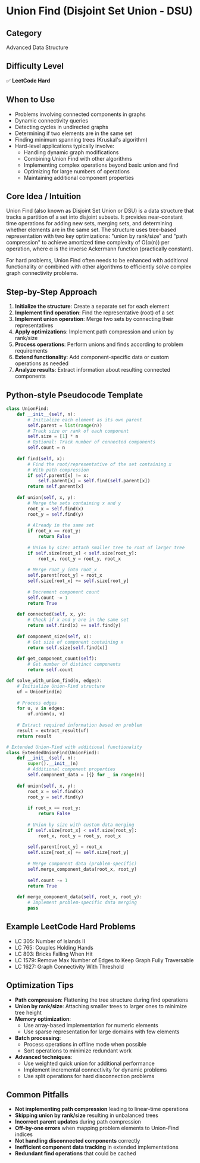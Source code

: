 # Union Find (Disjoint Set Union - DSU)

## Category
Advanced Data Structure

## Difficulty Level
✅ **LeetCode Hard**

## When to Use
- Problems involving connected components in graphs
- Dynamic connectivity queries
- Detecting cycles in undirected graphs
- Determining if two elements are in the same set
- Finding minimum spanning trees (Kruskal's algorithm)
- Hard-level applications typically involve:
  - Handling dynamic graph modifications
  - Combining Union Find with other algorithms
  - Implementing complex operations beyond basic union and find
  - Optimizing for large numbers of operations
  - Maintaining additional component properties

## Core Idea / Intuition
Union Find (also known as Disjoint Set Union or DSU) is a data structure that tracks a partition of a set into disjoint subsets. It provides near-constant time operations for adding new sets, merging sets, and determining whether elements are in the same set. The structure uses tree-based representation with two key optimizations: "union by rank/size" and "path compression" to achieve amortized time complexity of O(α(n)) per operation, where α is the inverse Ackermann function (practically constant).

For hard problems, Union Find often needs to be enhanced with additional functionality or combined with other algorithms to efficiently solve complex graph connectivity problems.

## Step-by-Step Approach
1. **Initialize the structure**: Create a separate set for each element
2. **Implement find operation**: Find the representative (root) of a set
3. **Implement union operation**: Merge two sets by connecting their representatives
4. **Apply optimizations**: Implement path compression and union by rank/size
5. **Process operations**: Perform unions and finds according to problem requirements
6. **Extend functionality**: Add component-specific data or custom operations as needed
7. **Analyze results**: Extract information about resulting connected components

## Python-style Pseudocode Template
```python
class UnionFind:
    def __init__(self, n):
        # Initialize each element as its own parent
        self.parent = list(range(n))
        # Track size or rank of each component
        self.size = [1] * n
        # Optional: Track number of connected components
        self.count = n
    
    def find(self, x):
        # Find the root/representative of the set containing x
        # With path compression
        if self.parent[x] != x:
            self.parent[x] = self.find(self.parent[x])
        return self.parent[x]
    
    def union(self, x, y):
        # Merge the sets containing x and y
        root_x = self.find(x)
        root_y = self.find(y)
        
        # Already in the same set
        if root_x == root_y:
            return False
        
        # Union by size: attach smaller tree to root of larger tree
        if self.size[root_x] < self.size[root_y]:
            root_x, root_y = root_y, root_x
        
        # Merge root_y into root_x
        self.parent[root_y] = root_x
        self.size[root_x] += self.size[root_y]
        
        # Decrement component count
        self.count -= 1
        return True
    
    def connected(self, x, y):
        # Check if x and y are in the same set
        return self.find(x) == self.find(y)
    
    def component_size(self, x):
        # Get size of component containing x
        return self.size[self.find(x)]
    
    def get_component_count(self):
        # Get number of distinct components
        return self.count

def solve_with_union_find(n, edges):
    # Initialize Union-Find structure
    uf = UnionFind(n)
    
    # Process edges
    for u, v in edges:
        uf.union(u, v)
    
    # Extract required information based on problem
    result = extract_result(uf)
    return result

# Extended Union-Find with additional functionality
class ExtendedUnionFind(UnionFind):
    def __init__(self, n):
        super().__init__(n)
        # Additional component properties
        self.component_data = [{} for _ in range(n)]
    
    def union(self, x, y):
        root_x = self.find(x)
        root_y = self.find(y)
        
        if root_x == root_y:
            return False
        
        # Union by size with custom data merging
        if self.size[root_x] < self.size[root_y]:
            root_x, root_y = root_y, root_x
        
        self.parent[root_y] = root_x
        self.size[root_x] += self.size[root_y]
        
        # Merge component data (problem-specific)
        self.merge_component_data(root_x, root_y)
        
        self.count -= 1
        return True
    
    def merge_component_data(self, root_x, root_y):
        # Implement problem-specific data merging
        pass
```

## Example LeetCode Hard Problems
- LC 305: Number of Islands II
- LC 765: Couples Holding Hands
- LC 803: Bricks Falling When Hit
- LC 1579: Remove Max Number of Edges to Keep Graph Fully Traversable
- LC 1627: Graph Connectivity With Threshold

## Optimization Tips
- **Path compression**: Flattening the tree structure during find operations
- **Union by rank/size**: Attaching smaller trees to larger ones to minimize tree height
- **Memory optimization**:
  - Use array-based implementation for numeric elements
  - Use sparse representation for large domains with few elements
- **Batch processing**:
  - Process operations in offline mode when possible
  - Sort operations to minimize redundant work
- **Advanced techniques**:
  - Use weighted quick union for additional performance
  - Implement incremental connectivity for dynamic problems
  - Use split operations for hard disconnection problems

## Common Pitfalls
- **Not implementing path compression** leading to linear-time operations
- **Skipping union by rank/size** resulting in unbalanced trees
- **Incorrect parent updates** during path compression
- **Off-by-one errors** when mapping problem elements to Union-Find indices
- **Not handling disconnected components** correctly
- **Inefficient component data tracking** in extended implementations
- **Redundant find operations** that could be cached
